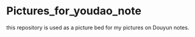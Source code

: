# Pictures_for_youdao_note
this repository is used as a picture bed for my pictures on Douyun notes.
